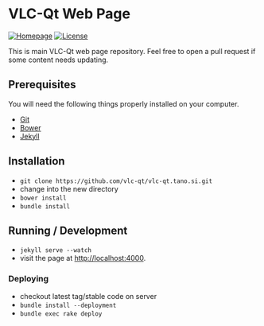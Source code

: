 # VLC-Qt Web Page
[![Homepage][web-img]][web]
[![License][license-img]][license]

This is main VLC-Qt web page repository.
Feel free to open a pull request if some content needs updating.


## Prerequisites

You will need the following things properly installed on your computer.

* [Git](http://git-scm.com/)
* [Bower](http://bower.io/)
* [Jekyll](http://jekyllrb.com/)


## Installation

* `git clone https://github.com/vlc-qt/vlc-qt.tano.si.git`
* change into the new directory
* `bower install`
* `bundle install`


## Running / Development

* `jekyll serve --watch`
* visit the page at [http://localhost:4000](http://localhost:4000).

### Deploying

* checkout latest tag/stable code on server
* `bundle install --deployment`
* `bundle exec rake deploy`


[web]: https://vlc-qt.tano.si
[license]: https://github.com/vlc-qt/vlc-qt.tano.si/blob/master/LICENSE.md

[web-img]: https://img.shields.io/badge/web-vlc--qt.tano.si-green.svg
[license-img]: https://img.shields.io/badge/license-CC%20BY--SA%204.0-blue.svg
